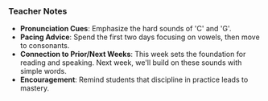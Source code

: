### Teacher Notes

- **Pronunciation Cues**: Emphasize the hard sounds of 'C' and 'G'.
- **Pacing Advice**: Spend the first two days focusing on vowels, then move to consonants.
- **Connection to Prior/Next Weeks**: This week sets the foundation for reading and speaking. Next week, we'll build on these sounds with simple words.
- **Encouragement**: Remind students that discipline in practice leads to mastery.